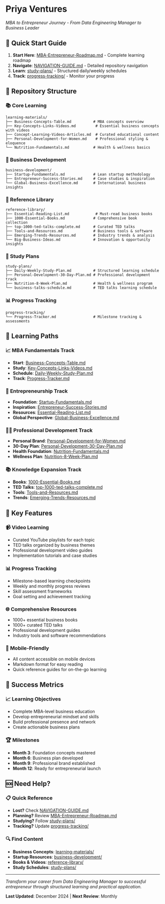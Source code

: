 # Priya Ventures
*MBA to Entrepreneur Journey - From Data Engineering Manager to Business Leader*

## 🚀 Quick Start Guide
1. **Start Here**: [MBA-Entrepreneur-Roadmap.md](MBA-Entrepreneur-Roadmap.md) - Complete learning roadmap
2. **Navigate**: [NAVIGATION-GUIDE.md](NAVIGATION-GUIDE.md) - Detailed repository navigation
3. **Learn**: [study-plans/](study-plans/) - Structured daily/weekly schedules
4. **Track**: [progress-tracking/](progress-tracking/) - Monitor your progress

## 📁 Repository Structure

### 📚 Core Learning
```
learning-materials/
├── Business-Concepts-Table.md          # MBA concepts overview
├── Key-Concepts-Links-Videos.md         # Essential business concepts with videos
├── Concept-Learning-Videos-Articles.md  # Curated educational content
├── Personal-Development-for-Women.md    # Professional styling & eloquence
└── Nutrition-Fundamentals.md           # Health & wellness basics
```

### 🚀 Business Development
```
business-development/
├── Startup-Fundamentals.md             # Lean startup methodology
├── Entrepreneur-Success-Stories.md     # Case studies & inspiration
└── Global-Business-Excellence.md       # International business insights
```

### 📖 Reference Library
```
reference-library/
├── Essential-Reading-List.md            # Must-read business books
├── 1000-Essential-Books.md             # Comprehensive book collection
├── top-1000-ted-talks-complete.md      # Curated TED talks
├── Tools-and-Resources.md              # Business tools & software
├── Emerging-Trends-Resources.md        # Industry trends & analysis
└── Big-Business-Ideas.md               # Innovation & opportunity insights
```

### 📅 Study Plans
```
study-plans/
├── Daily-Weekly-Study-Plan.md          # Structured learning schedule
├── Personal-Development-30-Day-Plan.md # Professional development track
├── Nutrition-8-Week-Plan.md            # Health & wellness program
└── business-talks-schedule.md          # TED talks learning schedule
```

### 📊 Progress Tracking
```
progress-tracking/
└── Progress-Tracker.md                 # Milestone tracking & assessments
```

## 🎯 Learning Paths

### 📈 **MBA Fundamentals Track**
- **Start**: [Business-Concepts-Table.md](learning-materials/Business-Concepts-Table.md)
- **Study**: [Key-Concepts-Links-Videos.md](learning-materials/Key-Concepts-Links-Videos.md)
- **Schedule**: [Daily-Weekly-Study-Plan.md](study-plans/Daily-Weekly-Study-Plan.md)
- **Track**: [Progress-Tracker.md](progress-tracking/Progress-Tracker.md)

### 🚀 **Entrepreneurship Track**
- **Foundation**: [Startup-Fundamentals.md](business-development/Startup-Fundamentals.md)
- **Inspiration**: [Entrepreneur-Success-Stories.md](business-development/Entrepreneur-Success-Stories.md)
- **Resources**: [Essential-Reading-List.md](reference-library/Essential-Reading-List.md)
- **Global Perspective**: [Global-Business-Excellence.md](business-development/Global-Business-Excellence.md)

### 👩‍💼 **Professional Development Track**
- **Personal Brand**: [Personal-Development-for-Women.md](learning-materials/Personal-Development-for-Women.md)
- **30-Day Plan**: [Personal-Development-30-Day-Plan.md](study-plans/Personal-Development-30-Day-Plan.md)
- **Health Foundation**: [Nutrition-Fundamentals.md](learning-materials/Nutrition-Fundamentals.md)
- **Wellness Plan**: [Nutrition-8-Week-Plan.md](study-plans/Nutrition-8-Week-Plan.md)

### 📚 **Knowledge Expansion Track**
- **Books**: [1000-Essential-Books.md](reference-library/1000-Essential-Books.md)
- **TED Talks**: [top-1000-ted-talks-complete.md](reference-library/top-1000-ted-talks-complete.md)
- **Tools**: [Tools-and-Resources.md](reference-library/Tools-and-Resources.md)
- **Trends**: [Emerging-Trends-Resources.md](reference-library/Emerging-Trends-Resources.md)

## 🔧 Key Features

### 📹 **Video Learning**
- Curated YouTube playlists for each topic
- TED talks organized by business themes
- Professional development video guides
- Implementation tutorials and case studies

### 📊 **Progress Tracking**
- Milestone-based learning checkpoints
- Weekly and monthly progress reviews
- Skill assessment frameworks
- Goal setting and achievement tracking

### 🌐 **Comprehensive Resources**
- 1000+ essential business books
- 1000+ curated TED talks
- Professional development guides
- Industry tools and software recommendations

### 📱 **Mobile-Friendly**
- All content accessible on mobile devices
- Markdown format for easy reading
- Quick reference guides for on-the-go learning

## 🎯 Success Metrics

### 📈 **Learning Objectives**
- Complete MBA-level business education
- Develop entrepreneurial mindset and skills
- Build professional presence and network
- Create actionable business plans

### 🏆 **Milestones**
- **Month 3**: Foundation concepts mastered
- **Month 6**: Business plan developed
- **Month 9**: Professional brand established
- **Month 12**: Ready for entrepreneurial launch

## 🆘 Need Help?

### 📋 **Quick Reference**
- **Lost?** Check [NAVIGATION-GUIDE.md](NAVIGATION-GUIDE.md)
- **Planning?** Review [MBA-Entrepreneur-Roadmap.md](MBA-Entrepreneur-Roadmap.md)
- **Studying?** Follow [study-plans/](study-plans/)
- **Tracking?** Update [progress-tracking/](progress-tracking/)

### 🔍 **Find Content**
- **Business Concepts**: [learning-materials/](learning-materials/)
- **Startup Resources**: [business-development/](business-development/)
- **Books & Videos**: [reference-library/](reference-library/)
- **Study Schedules**: [study-plans/](study-plans/)

---

*Transform your career from Data Engineering Manager to successful entrepreneur through structured learning and practical application.*

**Last Updated**: December 2024 | **Next Review**: Monthly